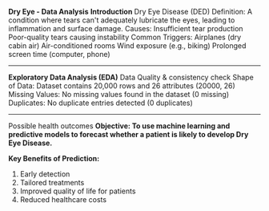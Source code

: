 **Dry Eye - Data Analysis**
**Introduction**
Dry Eye Disease (DED)
Definition: A condition where tears can't adequately lubricate the eyes, leading to inflammation and surface damage.
Causes:
Insufficient tear production
Poor-quality tears causing instability
Common Triggers:
Airplanes (dry cabin air)
Air-conditioned rooms
Wind exposure (e.g., biking)
Prolonged screen time (computer, phone)

--------------------------------------------------------------------------------------

**Exploratory Data Analysis (EDA)**
Data Quality & consistency check
Shape of Data: Dataset contains 20,000 rows and 26 attributes (20000, 26)
Missing Values: No missing values found in the dataset (0 missing)
Duplicates: No duplicate entries detected (0 duplicates)

-------------------------------------------------------------------------------------

Possible health outcomes
**Objective: To use machine learning and predictive models to forecast whether a patient is likely to develop Dry Eye Disease.**

**Key Benefits of Prediction:**
1. Early detection
2. Tailored treatments
3. Improved quality of life for patients
4. Reduced healthcare costs
